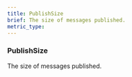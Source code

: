 ```yaml
---
title: PublishSize
brief: The size of messages published.
metric_type:
---
```

### PublishSize

The size of messages published.
